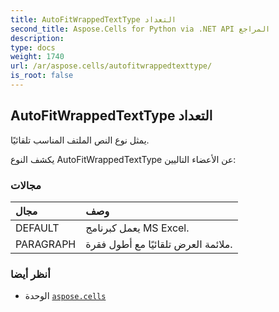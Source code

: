 ```yaml
---
title: AutoFitWrappedTextType التعداد
second_title: Aspose.Cells for Python via .NET API المراجع
description:
type: docs
weight: 1740
url: /ar/aspose.cells/autofitwrappedtexttype/
is_root: false
---
```

##  AutoFitWrappedTextType التعداد
يمثل نوع النص الملتف المناسب تلقائيًا.



يكشف النوع AutoFitWrappedTextType عن الأعضاء التاليين:

###  مجالات
| مجال| وصف|
| :- | :- |
| DEFAULT | يعمل كبرنامج MS Excel.|
| PARAGRAPH | ملائمة العرض تلقائيًا مع أطول فقرة.|



###  أنظر أيضا
* الوحدة [`aspose.cells`](..)
